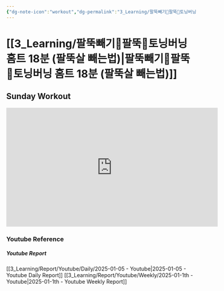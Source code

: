 ```yaml
---
{"dg-note-icon":"workout","dg-permalink":"3_Learning/팔뚝빼기💪팔뚝💪토닝버닝-홈트-18분-(팔뚝살-빼는법)","created-date":"2025-01-05 1:39:38 pm","date":"2025-01-05","type":"youtube","tags":["youtube","workout"],"aliases":null,"youtuber":"제이제이","channelName":"제이제이살롱드핏","link":"https://www.youtube.com/watch?v=HC7ECDE9iJs","img":"https://img.youtube.com/vi/HC7ECDE9iJs/0.jpg","dg-publish":true,"permalink":"/3_Learning/팔뚝빼기💪팔뚝💪토닝버닝-홈트-18분-(팔뚝살-빼는법)/","dgPassFrontmatter":true,"noteIcon":"workout"}
---
```


# [[3_Learning/팔뚝빼기💪팔뚝💪토닝버닝 홈트 18분 (팔뚝살 빼는법)\|팔뚝빼기💪팔뚝💪토닝버닝 홈트 18분 (팔뚝살 빼는법)]]
## Sunday Workout


<div class="container-root"><span></span></div><div><div class="container-root"><iframe width="560" height="315" src="https://www.youtube.com/embed/HC7ECDE9iJs" title="YouTube video player" frameborder="0" allow="accelerometer; autoplay; clipboard-write; encrypted-media; gyroscope; picture-in-picture; web-share" allowfullscreen=""></iframe></div></div>















### Youtube Reference
##### Youtube Report
[[3_Learning/Report/Youtube/Daily/2025-01-05 - Youtube\|2025-01-05 - Youtube Daily Report]]
[[3_Learning/Report/Youtube/Weekly/2025-01-1th - Youtube\|2025-01-1th - Youtube Weekly Report]]




